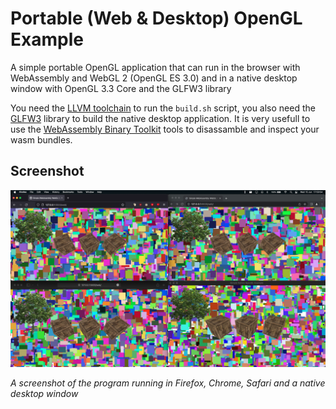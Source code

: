 # Portable (Web & Desktop) OpenGL Example
A simple portable OpenGL application that can run in the browser with WebAssembly and WebGL 2 (OpenGL ES 3.0) and in a native desktop window with OpenGL 3.3 Core and the GLFW3 library

You need the [LLVM toolchain](https://llvm.org/) to run the `build.sh` script, you also need the [GLFW3](https://www.glfw.org/) library to build the native desktop application. It is very usefull to use the [WebAssembly Binary Toolkit](https://github.com/WebAssembly/wabt) tools to disassamble and inspect your wasm bundles.

## Screenshot
![All platforms screenshot](docs/screenshot.png)

*A screenshot of the program running in Firefox, Chrome, Safari and a native desktop window*
